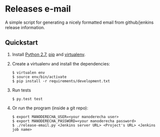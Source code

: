 # Releases e-mail

A simple script for generating a nicely formatted email from github/jenkins
release information.

## Quickstart

1. Install [Python 2.7](http://www.python.org/download/releases/2.7/), [pip](http://www.pip-installer.org/en/latest/installing.html) and [virtualenv](http://www.virtualenv.org/en/latest/virtualenv.html#installation).
2. Create a virtualenv and install the dependencies:

    ```shell
    $ virtualen env
    $ source env/bin/activate
    $ pip install -r requirements/development.txt
    ```

3. Run tests

    ```
    $ py.test test
    ```

4. Or run the program (inside a git repo):

    ```
    $ export MANODERECHA_USER=<your manoderecha user>
    $ export MANODERECHA_PASSWORD=<your manoderecha password>
    $ ./release-email.py <Jenkins server URL> <Project's URL> <Jenkins job name>
    ```

